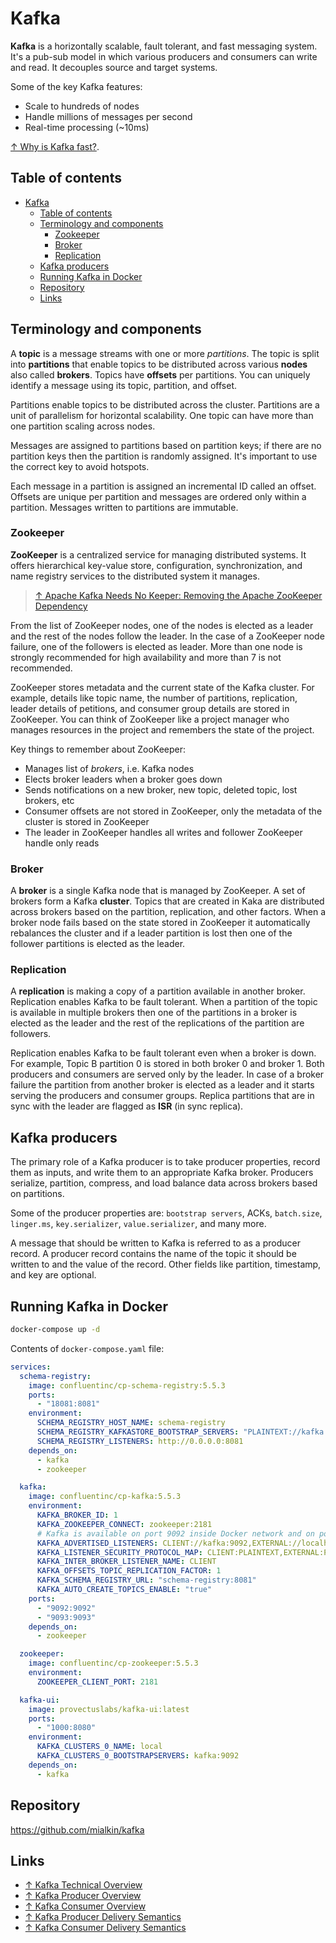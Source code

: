 # Kafka

**Kafka** is a horizontally scalable, fault tolerant, and fast messaging system. It's a pub-sub model in which various producers and consumers can write and read. It decouples source and target systems.

Some of the key Kafka features:

- Scale to hundreds of nodes
- Handle millions of messages per second
- Real-time processing (~10ms)

[↑ Why is Kafka fast?](https://www.youtube.com/watch?v=UNUz1-msbOM).

## Table of contents

- [Kafka](#kafka)
  - [Table of contents](#table-of-contents)
  - [Terminology and components](#terminology-and-components)
    - [Zookeeper](#zookeeper)
    - [Broker](#broker)
    - [Replication](#replication)
  - [Kafka producers](#kafka-producers)
  - [Running Kafka in Docker](#running-kafka-in-docker)
  - [Repository](#repository)
  - [Links](#links)

## Terminology and components

A **topic** is a message streams with one or more *partitions*. The topic is split into **partitions** that enable topics to be distributed across various **nodes** also called **brokers**. Topics have **offsets** per partitions. You can uniquely identify a message using its topic, partition, and offset.

Partitions enable topics to be distributed across the cluster. Partitions are a unit of parallelism for horizontal scalability. One topic can have more than one partition scaling across nodes.

Messages are assigned to partitions based on partition keys; if there are no partition keys then the partition is randomly assigned. It's important to use the correct key to avoid hotspots.

Each message in a partition is assigned an incremental ID called an offset. Offsets are unique per partition and messages are ordered only within a partition. Messages written to partitions are immutable.

### Zookeeper

**ZooKeeper** is a centralized service for managing distributed systems. It offers hierarchical key-value store, configuration, synchronization, and name registry services to the distributed system it manages.

> [↑ Apache Kafka Needs No Keeper: Removing the Apache ZooKeeper Dependency](https://www.confluent.io/blog/removing-zookeeper-dependency-in-kafka)

From the list of ZooKeeper nodes, one of the nodes is elected as a leader and the rest of the nodes follow the leader. In the case of a ZooKeeper node failure, one of the followers is elected as leader. More than one node is strongly recommended for high availability and more than 7 is not recommended.

ZooKeeper stores metadata and the current state of the Kafka cluster. For example, details like topic name, the number of partitions, replication, leader details of petitions, and consumer group details are stored in ZooKeeper. You can think of ZooKeeper like a project manager who manages resources in the project and remembers the state of the project.

Key things to remember about ZooKeeper:

- Manages list of *brokers*, i.e. Kafka nodes
- Elects broker leaders when a broker goes down
- Sends notifications on a new broker, new topic, deleted topic, lost brokers, etc
- Consumer offsets are not stored in ZooKeeper, only the metadata of the cluster is stored in ZooKeeper
- The leader in ZooKeeper handles all writes and follower ZooKeeper handle only reads

### Broker

A **broker** is a single Kafka node that is managed by ZooKeeper. A set of brokers form a Kafka **cluster**. Topics that are created in Kaka are distributed across brokers based on the partition, replication, and other factors. When a broker node fails based on the state stored in ZooKeeper it automatically rebalances the cluster and if a leader partition is lost then one of the follower partitions is elected as the leader.

### Replication

A **replication** is making a copy of a partition available in another broker. Replication enables Kafka to be fault tolerant. When a partition of the topic is available in multiple brokers then one of the partitions in a broker is elected as the leader and the rest of the replications of the partition are followers.

Replication enables Kafka to be fault tolerant even when a broker is down. For example, Topic B partition 0 is stored in both broker 0 and broker 1. Both producers and consumers are served only by the leader. In case of a broker failure the partition from another broker is elected as a leader and it starts serving the producers and consumer groups. Replica partitions that are in sync with the leader are flagged as **ISR** (in sync replica).

## Kafka producers

The primary role of a Kafka producer is to take producer properties, record them as inputs, and write them to an appropriate Kafka broker. Producers serialize, partition, compress, and load balance data across brokers based on partitions.

Some of the producer properties are: `bootstrap servers`, ACKs, `batch.size`, `linger.ms`, `key.serializer`, `value.serializer`, and many more.

A message that should be written to Kafka is referred to as a producer record. A producer record contains the name of the topic it should be written to and the value of the record. Other fields like partition, timestamp, and key are optional.

## Running Kafka in Docker

```bash
docker-compose up -d
```

Contents of `docker-compose.yaml` file:

```yaml
services:
  schema-registry:
    image: confluentinc/cp-schema-registry:5.5.3
    ports:
      - "18081:8081"
    environment:
      SCHEMA_REGISTRY_HOST_NAME: schema-registry
      SCHEMA_REGISTRY_KAFKASTORE_BOOTSTRAP_SERVERS: "PLAINTEXT://kafka:9092"
      SCHEMA_REGISTRY_LISTENERS: http://0.0.0.0:8081
    depends_on:
      - kafka
      - zookeeper

  kafka:
    image: confluentinc/cp-kafka:5.5.3
    environment:
      KAFKA_BROKER_ID: 1
      KAFKA_ZOOKEEPER_CONNECT: zookeeper:2181
      # Kafka is available on port 9092 inside Docker network and on port 9093 at localhost.
      KAFKA_ADVERTISED_LISTENERS: CLIENT://kafka:9092,EXTERNAL://localhost:9093
      KAFKA_LISTENER_SECURITY_PROTOCOL_MAP: CLIENT:PLAINTEXT,EXTERNAL:PLAINTEXT
      KAFKA_INTER_BROKER_LISTENER_NAME: CLIENT
      KAFKA_OFFSETS_TOPIC_REPLICATION_FACTOR: 1
      KAFKA_SCHEMA_REGISTRY_URL: "schema-registry:8081"
      KAFKA_AUTO_CREATE_TOPICS_ENABLE: "true"
    ports:
      - "9092:9092"
      - "9093:9093"
    depends_on:
      - zookeeper

  zookeeper:
    image: confluentinc/cp-zookeeper:5.5.3
    environment:
      ZOOKEEPER_CLIENT_PORT: 2181

  kafka-ui:
    image: provectuslabs/kafka-ui:latest
    ports:
      - "1000:8080"
    environment:
      KAFKA_CLUSTERS_0_NAME: local
      KAFKA_CLUSTERS_0_BOOTSTRAPSERVERS: kafka:9092
    depends_on:
      - kafka
```

## Repository

<https://github.com/mialkin/kafka>

## Links

- [↑ Kafka Technical Overview](https://dzone.com/articles/kafka-technical-overview)
- [↑ Kafka Producer Overview](https://dzone.com/articles/kafka-producer-overview)
- [↑ Kafka Consumer Overview](https://dzone.com/articles/kafka-consumer-overview)
- [↑ Kafka Producer Delivery Semantics](https://dzone.com/articles/kafka-producer-delivery-semantics)
- [↑ Kafka Consumer Delivery Semantics](https://dzone.com/articles/kafka-consumer-delivery-semantics)
